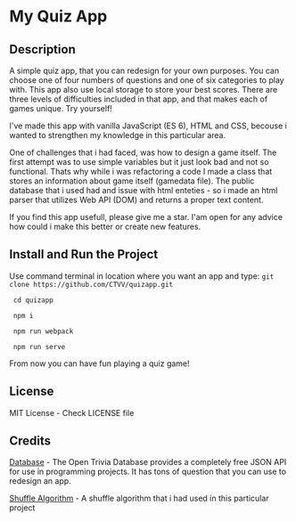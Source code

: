 <h1>My Quiz App</h1>

<h2>Description</h2>
A simple quiz app, that you can redesign for your own purposes. You can choose one of four numbers of questions and one of six categories to play with. This app also use local storage to store your best scores. There are three levels of difficulties included in that app, and that makes each of games unique. Try yourself!

I've made this app with vanilla JavaScript (ES 6), HTML and CSS, becouse i wanted to strengthen my knowledge in this particular area.

One of challenges that i had faced, was how to design a game itself. The first attempt was to use simple variables but it just look bad and not so functional. Thats why while i was refactoring a code I made a class that stores an information about game itself (gamedata file).
The public database that i used had and issue with html enteties - so i made an html parser that utilizes Web API (DOM) and returns a proper text content.

If you find this app usefull, please give me a star. I'am open for any advice how could i make this better or create new features.

<h2>Install and Run the Project</h2>
Use command terminal in location where you want an app and type:
<code>git clone https://github.com/CTVV/quizapp.git</code>
<p><code> cd quizapp</code></p>
<p><code> npm i</code></p>
<p><code> npm run webpack</code></p>
<p><code> npm run serve</code></p>
From now you can have fun playing a quiz game!
<h2>License</h2>
MIT License - Check LICENSE file

<h2>Credits</h2>
<a href="https://opentdb.com/api_config.php">Database</a> - The Open Trivia Database provides a completely free JSON API for use in programming projects. It has tons of question that you can use to redesign an app.

<a href="https://stackoverflow.com/questions/2450954/how-to-randomize-shuffle-a-javascript-array">Shuffle Algorithm</a> - A shuffle algorithm that i had used in this particular project
